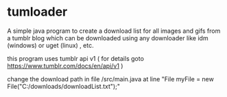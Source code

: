 # tumloader
A simple java program to create a download list for all images and gifs from a tumblr blog which can be downloaded using any downloader like idm (windows) or uget (linux) , etc. 

this program uses tumblr api v1 ( for details goto https://www.tumblr.com/docs/en/api/v1 )

change the download path in file /src/main.java at line "File myFile = new File("C:/downloads/downloadList.txt");"
